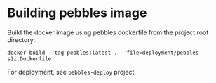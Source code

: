 # Building pebbles image

Build the docker image using pebbles dockerfile from the project root directory:

```shell script
docker build --tag pebbles:latest . --file=deployment/pebbles-s2i.Dockerfile
```

For deployment, see `pebbles-deploy` project.
